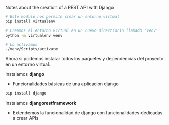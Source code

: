 Notes about the creation of a REST API with Django

````bash
# Este modulo nos permite crear un entorno virtual
pip install virtualenv
````

````bash
# Creamos el entorno virtual en un nuevo directiorio llamado 'venv'
python -m virtualenv venv

# Lo activamos
./venv/Scripts/activate
````

Ahora si podemos instalar todos los paquetes y dependencias del proyecto en un entorno virtual.

Instalamos **django** 
* Funcionalidades básicas de una aplicación django
````bash
pip install django
````

Instalamos **djangorestframework** 
* Extendemos la funcionalidad de django con funcionalidades dedicadas a crear APIs
